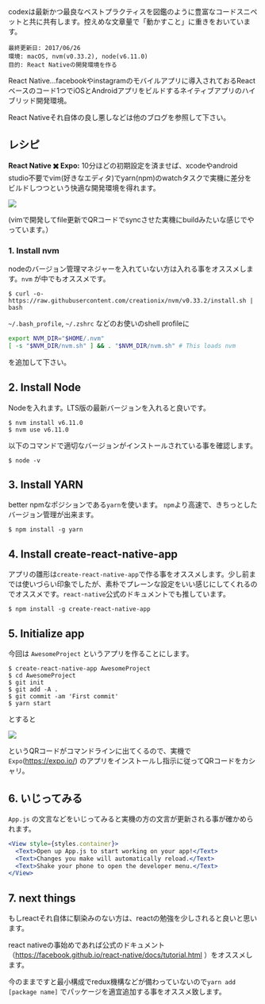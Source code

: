codexは最新かつ最良なベストプラクティスを図鑑のように豊富なコードスニペットと共に共有します。控えめな文章量で「動かすこと」に重きをおいています。

```
最終更新日: 2017/06/26
環境: macOS, nvm(v0.33.2), node(v6.11.0)
目的: React Nativeの開発環境を作る
```

React Native...facebookやinstagramのモバイルアプリに導入されておるReactベースのコード1つでiOSとAndroidアプリをビルドするネイティブアプリのハイブリッド開発環境。

React Nativeそれ自体の良し悪しなどは他のブログを参照して下さい。

## レシピ

**React Native ✖️ Expo:** 10分ほどの初期設定を済ませば、xcodeやandroid studio不要でvim(好きなエディタ)でyarn(npm)のwatchタスクで実機に差分をビルドしつつという快適な開発環境を得れます。

![](/content/images/2017/06/Screen-Shot-2017-06-24-at-5.08.00-AM.png)

(vimで開発してfile更新でQRコードでsyncさせた実機にbuildみたいな感じでやっています。）

### 1. Install nvm
nodeのバージョン管理マネジャーを入れていない方は入れる事をオススメします。`nvm` が中でもオススメです。

    $ curl -o- https://raw.githubusercontent.com/creationix/nvm/v0.33.2/install.sh | bash


`~/.bash_profile`, `~/.zshrc` などのお使いのshell profileに

```bash
export NVM_DIR="$HOME/.nvm"
[ -s "$NVM_DIR/nvm.sh" ] && . "$NVM_DIR/nvm.sh" # This loads nvm
```

を追加して下さい。

## 2. Install Node
Nodeを入れます。LTS版の最新バージョンを入れると良いです。


    $ nvm install v6.11.0 
    $ nvm use v6.11.0


以下のコマンドで適切なバージョンがインストールされている事を確認します。

    $ node -v

 
## 3. Install YARN
better npmなポジションである`yarn`を使います。
`npm`より高速で、きちっとしたバージョン管理が出来ます。

    $ npm install -g yarn




## 4. Install create-react-native-app

アプリの雛形は`create-react-native-app`で作る事をオススメします。少し前までは使いづらい印象でしたが、素朴でプレーンな設定をいい感じにしてくれるのでオススメです。`react-native`公式のドキュメントでも推しています。

    $ npm install -g create-react-native-app

## 5. Initialize app

今回は `AwesomeProject` というアプリを作ることにします。

    $ create-react-native-app AwesomeProject 
    $ cd AwesomeProject
    $ git init
    $ git add -A .
    $ git commit -am 'First commit'
    $ yarn start

とすると

![](/content/images/2017/06/Screen-Shot-2017-06-16-at-11.41.39-AM.png)


というQRコードがコマンドラインに出てくるので、実機で `Expo`(https://expo.io/) のアプリをインストールし指示に従ってQRコードをカシャリ。

## 6. いじってみる
`App.js` の文言などをいじってみると実機の方の文言が更新される事が確かめられます。

```jsx
<View style={styles.container}>
  <Text>Open up App.js to start working on your app!</Text>
  <Text>Changes you make will automatically reload.</Text>
  <Text>Shake your phone to open the developer menu.</Text>
</View>
```

## 7. next things

もしreactそれ自体に馴染みのない方は、reactの勉強を少しされると良いと思います。

react nativeの事始めであれば公式のドキュメント（https://facebook.github.io/react-native/docs/tutorial.html ）をオススメします。

今のままですと最小構成でredux機構などが備わっていないので`yarn add [package name]` でパッケージを適宜追加する事をオススメ致します。
